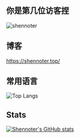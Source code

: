 ## 你是第几位访客捏
![shennoter](https://count.getloli.com/get/@shennoter)  
## 博客
https://shennoter.top/
## 常用语言
![Top Langs](https://github-readme-stats.vercel.app/api/top-langs/?username=shennoter&layout=compact&theme=buefy)  
## Stats
[![Shennoter's GitHub stats](https://github-readme-stats.vercel.app/api?username=Shennoter&show_icons=true&theme=graywhite)](https://github.com/anuraghazra/github-readme-stats)
